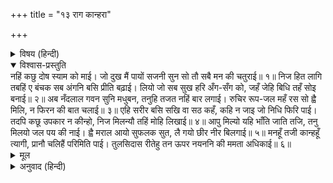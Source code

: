 +++
title = "१३ राग कान्हरा"

+++


<details><summary>विषय (हिन्दी)</summary>

(२५)
</details>

<details open><summary>विश्वास-प्रस्तुति</summary>
नहिं कछु दोष स्याम को माई।  
जो दुख मैं पायों सजनी सुन  
सो तौ सबै मन की चतुराई॥ १॥  
निज हित लागि तबहिं ए बंचक  
सब अंगनि बसि प्रीति बढ़ाई।  
लियो जो सब सुख हरि अँग-सँग को,  
जहँ जेहि बिधि तहँ सोइ बनाई॥ २॥  
अब नँदलाल गवन सुनि मधुबन,  
तनुहि तजत नहिं बार लगाई।  
रुचिर रूप-जल महँ रस सो ह्वै  
मिलि, न फिरन की बात चलाई॥ ३॥  
एहि सरीर बसि सखि वा सठ कहँ,  
कहि न जाइ जो निधि फिरि पाई।  
तदपि कछू उपकार न कीन्हो,  
निज मिलन्यौ तहिं मोहि लिखाई॥ ४॥  
आपु मिल्यो यहि भाँति जाति तजि,  
तनु मिलयो जल पय की नाई।  
ह्वै मराल आयो सुफलक सुत,  
लै गयो छीर नीर बिलगाई॥ ५॥  
मनहूँ तजी कान्हहूँ त्यागी,  
प्रानौ चलिहैं परिमिति पाई।  
तुलसिदास रीतेहु तन ऊपर  
नयननि की ममता अधिकाई॥ ६॥
</details>

<details><summary>मूल</summary>

नहिं कछु दोष स्याम को माई।  
जो दुख मैं पायों सजनी सुन  
सो तौ सबै मन की चतुराई॥ १॥  
निज हित लागि तबहिं ए बंचक  
सब अंगनि बसि प्रीति बढ़ाई।  
लियो जो सब सुख हरि अँग-सँग को,  
जहँ जेहि बिधि तहँ सोइ बनाई॥ २॥  
अब नँदलाल गवन सुनि मधुबन,  
तनुहि तजत नहिं बार लगाई।  
रुचिर रूप-जल महँ रस सो ह्वै  
मिलि, न फिरन की बात चलाई॥ ३॥  
एहि सरीर बसि सखि वा सठ कहँ,  
कहि न जाइ जो निधि फिरि पाई।  
तदपि कछू उपकार न कीन्हो,  
निज मिलन्यौ तहिं मोहि लिखाई॥ ४॥  
आपु मिल्यो यहि भाँति जाति तजि,  
तनु मिलयो जल पय की नाई।  
ह्वै मराल आयो सुफलक सुत,  
लै गयो छीर नीर बिलगाई॥ ५॥  
मनहूँ तजी कान्हहूँ त्यागी,  
प्रानौ चलिहैं परिमिति पाई।  
तुलसिदास रीतेहु तन ऊपर  
नयननि की ममता अधिकाई॥ ६॥
</details>

<details><summary>अनुवाद (हिन्दी)</summary>

(एक सखीने देखा कि उसका मन तो श्यामसुन्दरके साथ जाकर उनके रूपसागरमें नमककी तरह घुल-मिल गया है, परंतु शरीरको इस प्रकार मिलना उसने सिखाया नहीं। शरीर जलमें नमककी भाँति न मिलकर दूधमें पानीकी ज्यों मिला—इसीलिये अक्रूररूपी हंसने आकर दूध-जलको अलग-अलग कर दिया और वह दूधरूप श्रीकृष्णको तो निकाल ले गया तथा जलरूपी शरीर यहीं पड़ गया। गोपी यहाँ प्रकारान्तरसे मनकी महिमा गाती है; क्योंकि मन तो श्यामसुन्दरमें तन्मय हो चुका है, शरीर वियोग-दुःखसे दुःखी है। अतः वह इसके लिये दुःख प्रकट कर रही है। वह कहती है—) अरी माई! इसमें श्यामसुन्दरका कुछ भी दोष नहीं है। हे सजनी! सुन—मैंने जो कुछ पाया है वह सब तो मनकी चतुराईका परिणाम है॥ १॥ इस धोखेबाज मनने प्रियतम श्रीकृष्णसे मिलनेके समय तो अपने स्वार्थके लिये सब अङ्गोंमें बसकर खूब प्रेम बढ़ाया। जहाँ जिस अङ्गमें जिस प्रकार जैसा बनना चाहिये था, वैसा ही अपनेको बनाकर श्रीश्यामसुन्दरके अङ्ग-सङ्गका सारा सुख प्राप्त किया॥ २॥ पर अब नन्दलालके मधुवन (मथुरा) जानेकी बात सुनकर इसने शरीरको छोड़ (कर चले) जानेमें तनिक भी देर नहीं की। (शरीरको छोड़कर वह श्यामसुन्दरके साथ चला गया और) श्यामसुन्दरके लावण्यमय रूप-सागरमें नमक-सा बनकर घुल-मिल गया। फिर लौटनेकी बात भी नहीं चलायी॥ ३॥ सखी! इस शरीरमें रहकर उस दुष्ट (मन) को जो निधि प्राप्त हुई थी, उसका वर्णन नहीं किया जा सकता; किंतु उसने जरा भी प्रत्युपकार नहीं किया। शरीरको यह नहीं सिखाया कि जैसे मैं (जलमें नमककी भाँति) मिलता हूँ, वैसे ही तुम भी मिल जाना॥ ४॥ स्वयं तो इस प्रकार अपनी जाति छोड़कर (नमककी भाँति अपने स्थूल रूपको त्यागकर रूपसागरमें) मिल गया। शरीर (बेचारा इस प्रकार मिलना जानता नहीं था इसलिये वह) दूधमें जलकी भाँति मिला और जब अक्रूररूपी हंस आया तब वह (शरीररूपी) जलको अलग करके (श्रीकृष्णरूपी) दूधको ले गया॥ ५॥ यों मुझको मनने त्याग दिया, श्रीकृष्णने भी त्याग दिया और प्राण भी विरहकी पराकाष्ठाका अनुभव करके चल बसेंगे, पर इस (मन और श्रीकृष्णसे रहित) खाली शरीरपर भी नेत्रोंकी बड़ी ममता है (जो बार-बार आँसुओंकी वर्षा करके विरहकी अग्निमें भस्म होनेसे इसको बचाते रहते हैं)॥ ६॥
</details>
